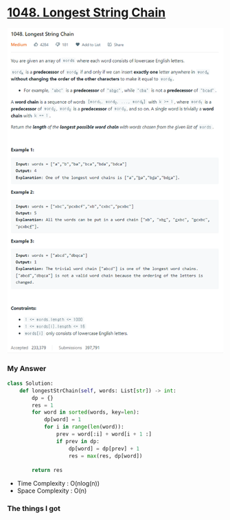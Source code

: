 # [1048. Longest String Chain](https://leetcode.com/problems/longest-string-chain/)

![image](Problem.png)



### My Answer

```python
class Solution:
    def longestStrChain(self, words: List[str]) -> int:
        dp = {}
        res = 1
        for word in sorted(words, key=len):
            dp[word] = 1
            for i in range(len(word)):
                prev = word[:i] + word[i + 1 :]
                if prev in dp:
                    dp[word] = dp[prev] + 1
                    res = max(res, dp[word])

        return res	
```

* Time Complexity : O(nlog(n))
* Space Complexity : O(n)



### The things I got
